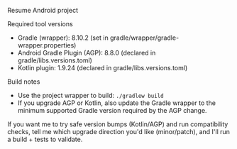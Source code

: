 Resume Android project

Required tool versions
- Gradle (wrapper): 8.10.2 (set in gradle/wrapper/gradle-wrapper.properties)
- Android Gradle Plugin (AGP): 8.8.0 (declared in gradle/libs.versions.toml)
- Kotlin plugin: 1.9.24 (declared in gradle/libs.versions.toml)

Build notes
- Use the project wrapper to build: `./gradlew build`
- If you upgrade AGP or Kotlin, also update the Gradle wrapper to the minimum supported Gradle version required by the AGP change.

If you want me to try safe version bumps (Kotlin/AGP) and run compatibility checks, tell me which upgrade direction you'd like (minor/patch), and I'll run a build + tests to validate.
